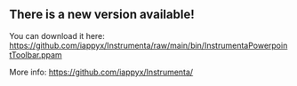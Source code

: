 ## There is a new version available!

You can download it here: https://github.com/iappyx/Instrumenta/raw/main/bin/InstrumentaPowerpointToolbar.ppam

More info: https://github.com/iappyx/Instrumenta/
